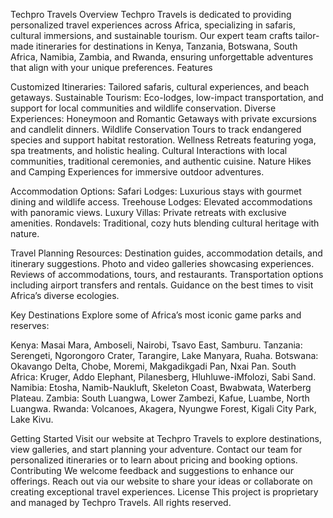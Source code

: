 Techpro Travels
Overview
Techpro Travels is dedicated to providing personalized travel experiences across Africa, specializing in safaris, cultural immersions, and sustainable tourism. Our expert team crafts tailor-made itineraries for destinations in Kenya, Tanzania, Botswana, South Africa, Namibia, Zambia, and Rwanda, ensuring unforgettable adventures that align with your unique preferences.
Features

Customized Itineraries: Tailored safaris, cultural experiences, and beach getaways.
Sustainable Tourism: Eco-lodges, low-impact transportation, and support for local communities and wildlife conservation.
Diverse Experiences:
Honeymoon and Romantic Getaways with private excursions and candlelit dinners.
Wildlife Conservation Tours to track endangered species and support habitat restoration.
Wellness Retreats featuring yoga, spa treatments, and holistic healing.
Cultural Interactions with local communities, traditional ceremonies, and authentic cuisine.
Nature Hikes and Camping Experiences for immersive outdoor adventures.


Accommodation Options:
Safari Lodges: Luxurious stays with gourmet dining and wildlife access.
Treehouse Lodges: Elevated accommodations with panoramic views.
Luxury Villas: Private retreats with exclusive amenities.
Rondavels: Traditional, cozy huts blending cultural heritage with nature.


Travel Planning Resources:
Destination guides, accommodation details, and itinerary suggestions.
Photo and video galleries showcasing experiences.
Reviews of accommodations, tours, and restaurants.
Transportation options including airport transfers and rentals.
Guidance on the best times to visit Africa’s diverse ecologies.



Key Destinations
Explore some of Africa’s most iconic game parks and reserves:

Kenya: Masai Mara, Amboseli, Nairobi, Tsavo East, Samburu.
Tanzania: Serengeti, Ngorongoro Crater, Tarangire, Lake Manyara, Ruaha.
Botswana: Okavango Delta, Chobe, Moremi, Makgadikgadi Pan, Nxai Pan.
South Africa: Kruger, Addo Elephant, Pilanesberg, Hluhluwe-iMfolozi, Sabi Sand.
Namibia: Etosha, Namib-Naukluft, Skeleton Coast, Bwabwata, Waterberg Plateau.
Zambia: South Luangwa, Lower Zambezi, Kafue, Luambe, North Luangwa.
Rwanda: Volcanoes, Akagera, Nyungwe Forest, Kigali City Park, Lake Kivu.

Getting Started
Visit our website at Techpro Travels to explore destinations, view galleries, and start planning your adventure. Contact our team for personalized itineraries or to learn about pricing and booking options.
Contributing
We welcome feedback and suggestions to enhance our offerings. Reach out via our website to share your ideas or collaborate on creating exceptional travel experiences.
License
This project is proprietary and managed by Techpro Travels. All rights reserved.

